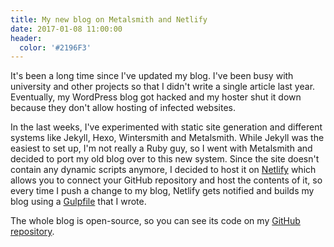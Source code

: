 ```yaml
---
title: My new blog on Metalsmith and Netlify
date: 2017-01-08 11:00:00
header:
  color: '#2196F3'
---
```


It's been a long time since I've updated my blog. I've been busy with university and other projects so that I didn't write a single article last year. Eventually, my WordPress blog got hacked and my hoster shut it down because they don't allow hosting of infected websites.

In the last weeks, I've experimented with static site generation and different systems like Jekyll, Hexo, Wintersmith and Metalsmith. While Jekyll was the easiest to set up, I'm not really a Ruby guy, so I went with Metalsmith and decided to port my old blog over to this new system. Since the site doesn't contain any dynamic scripts anymore, I decided to host it on [Netlify](https://netlify.com) which allows you to connect your GitHub repository and host the contents of it, so every time I push a change to my blog, Netlify gets notified and builds my blog using a [Gulpfile](https://github.com/leolabs/leolabs-org-metalsmith/blob/master/Gulpfile.js) that I wrote.

The whole blog is open-source, so you can see its code on my [GitHub repository](https://github.com/leolabs/leolabs-org-metalsmith).
